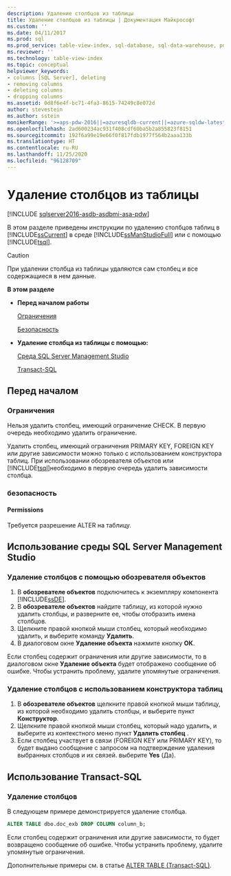 ```yaml
---
description: Удаление столбцов из таблицы
title: Удаление столбцов из таблицы | Документация Майкрософт
ms.custom: ''
ms.date: 04/11/2017
ms.prod: sql
ms.prod_service: table-view-index, sql-database, sql-data-warehouse, pdw
ms.reviewer: ''
ms.technology: table-view-index
ms.topic: conceptual
helpviewer_keywords:
- columns [SQL Server], deleting
- removing columns
- deleting columns
- dropping columns
ms.assetid: 0d8f6e4f-bc71-4fa3-8615-74249c8e072d
author: stevestein
ms.author: sstein
monikerRange: '>=aps-pdw-2016||=azuresqldb-current||=azure-sqldw-latest||>=sql-server-2016||=sqlallproducts-allversions||>=sql-server-linux-2017||=azuresqldb-mi-current'
ms.openlocfilehash: 2ad600234ac931f408cdf60ba5b2a855823f8151
ms.sourcegitcommit: 192f6a99e19e66f0f817fdb1977f564b2aaa133b
ms.translationtype: HT
ms.contentlocale: ru-RU
ms.lasthandoff: 11/25/2020
ms.locfileid: "96128709"
---
```

# <a name="delete-columns-from-a-table"></a>Удаление столбцов из таблицы

[!INCLUDE [sqlserver2016-asdb-asdbmi-asa-pdw](../../includes/applies-to-version/sqlserver2016-asdb-asdbmi-asa-pdw.md)]

В этом разделе приведены инструкции по удалению столбцов таблиц в [!INCLUDE[ssCurrent](../../includes/sscurrent-md.md)] в среде [!INCLUDE[ssManStudioFull](../../includes/ssmanstudiofull-md.md)] или с помощью [!INCLUDE[tsql](../../includes/tsql-md.md)].

> [!CAUTION]
> При удалении столбца из таблицы удаляются сам столбец и все содержащиеся в нем данные.

 **В этом разделе**

- **Перед началом работы**

   [Ограничения](#Restrictions)

   [Безопасность](#Security)

- **Удаление столбца из таблицы с помощью:**

   [Среда SQL Server Management Studio](#SSMSProcedure)

   [Transact-SQL](#TsqlProcedure)

## <a name="before-you-begin"></a><a name="BeforeYouBegin"></a> Перед началом

### <a name="limitations-and-restrictions"></a><a name="Restrictions"></a> Ограничения

Нельзя удалить столбец, имеющий ограничение CHECK. В первую очередь необходимо удалить ограничение.

Удалить столбец, имеющий ограничения PRIMARY KEY, FOREIGN KEY или другие зависимости можно только с использованием конструктора таблиц. При использовании обозревателя объектов или [!INCLUDE[tsql](../../includes/tsql-md.md)]необходимо в первую очередь удалить зависимости столбца.

### <a name="security"></a><a name="Security"></a> безопасность

#### <a name="permissions"></a><a name="Permissions"></a> Permissions

Требуется разрешение ALTER на таблицу.

## <a name="using-sql-server-management-studio"></a><a name="SSMSProcedure"></a> Использование среды SQL Server Management Studio

### <a name="to-delete-columns-by-using-object-explorer"></a>Удаление столбцов с помощью обозревателя объектов

1. В **обозревателе объектов** подключитесь к экземпляру компонента [!INCLUDE[ssDE](../../includes/ssde-md.md)].
2. В **обозревателе объектов** найдите таблицу, из которой нужно удалить столбцы, и разверните ее, чтобы отобразить имена столбцов.
3. Щелкните правой кнопкой мыши столбец, который необходимо удалить, и выберите команду **Удалить**.
4. В диалоговом окне **Удаление объекта** нажмите кнопку **ОК**.

Если столбец содержит ограничения или другие зависимости, то в диалоговом окне **Удаление объекта** будет отображено сообщение об ошибке. Чтобы устранить проблему, удалите упомянутые ограничения.

### <a name="to-delete-columns-by-using-table-designer"></a>Удаление столбцов с использованием конструктора таблиц

1. В **обозревателе объектов** щелкните правой кнопкой мыши таблицу, из которой необходимо удалить столбцы, и выберите пункт **Конструктор**.
2. Щелкните правой кнопкой мыши столбец, который надо удалить, и выберите из контекстного меню пункт **Удалить столбец** .
3. Если столбец участвует в связи (FOREIGN KEY или PRIMARY KEY), то будет выдано сообщение с запросом на подтверждение удаления выбранных столбцов и их связей. выберите **Yes** (Да).

## <a name="using-transact-sql"></a><a name="TsqlProcedure"></a> Использование Transact-SQL

### <a name="to-delete-columns"></a>Удаление столбцов

В следующем примере демонстрируется удаление столбца.

```sql
ALTER TABLE dbo.doc_exb DROP COLUMN column_b;
```

Если столбец содержит ограничения или другие зависимости, то будет возвращено сообщение об ошибке. Чтобы устранить проблему, удалите упомянутые ограничения.

Дополнительные примеры см. в статье [ALTER TABLE (Transact-SQL)](../../t-sql/statements/alter-table-transact-sql.md).

## <a name="FollowUp"></a>
